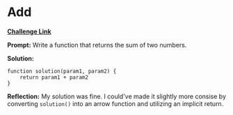 # Add

[**Challenge Link**](https://app.codesignal.com/arcade/intro/level-1/jwr339Kq6e3LQTsfa)

**Prompt:** Write a function that returns the sum of two numbers.

**Solution:**

```
function solution(param1, param2) {
    return param1 + param2
}
```

**Reflection:** My solution was fine. I could've made it slightly more consise by converting `solution()` into an arrow function and utilizing an implicit return.
